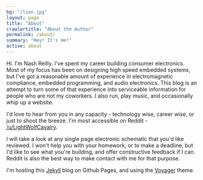 ```yaml
---
bg: "/lion.jpg"
layout: page
title: "About"
crawlertitle: "About the Author"
permalink: /about/
summary: "Hey! It's me!"
active: about
---
```


Hi. I'm Nash Reilly. I've spent my career building consumer electronics. Most of my focus has been on designing high speed embedded systems, but I've got a reasonable amount of experience in electromagnetic compliance, embedded programming, and audio electronics. This blog is an attempt to turn some of that experience into serviceable information for people who are not my coworkers. I also run, play music, and occasionally whip up a website.  

I'd love to hear from you in any capacity - technology wise, career wise, or just to shoot the breeze. I'm most accessible on Reddit - [/u/LightWolfCavalry](https://www.reddit.com/user/LightWolfCavalry).  

I will take a look at any single page electronic schematic that you'd like reviewed. I won't help you with your homework, or to make a deadline, but I'd like to see what you're building, and offer constructive feedback if I can. Reddit is also the best way to make contact with me for that purpose.

I'm hosting this [Jekyll](https://jekyllrb.com/) blog on Github Pages, and using the [Voyager](https://github.com/redVi/voyager) theme.
